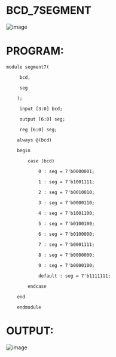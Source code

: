 # BCD_7SEGMENT

![image](https://github.com/RESMIRNAIR/BCD_7SEGMENT/assets/154305926/804ab8db-8637-45ac-b10f-80e77d818d61)

# PROGRAM:
~~~
module segment7(

     bcd,

     seg
    
    );
    
     input [3:0] bcd;
    
     output [6:0] seg;
     
     reg [6:0] seg;

    always @(bcd)
    
    begin
    
        case (bcd)
        
            0 : seg = 7'b0000001;
            
            1 : seg = 7'b1001111;
            
            2 : seg = 7'b0010010;
            
            3 : seg = 7'b0000110;
            
            4 : seg = 7'b1001100;
            
            5 : seg = 7'b0100100;
            
            6 : seg = 7'b0100000;
            
            7 : seg = 7'b0001111;
            
            8 : seg = 7'b0000000;
            
            9 : seg = 7'b0000100;
            
            default : seg = 7'b1111111; 
        
        endcase
    
    end

    endmodule
 ~~~
# OUTPUT:

![image](https://github.com/nithin2134/BCD_7SEGMENT/assets/160302970/c3e61f90-b852-4389-aba5-0f6836261f02)

    
